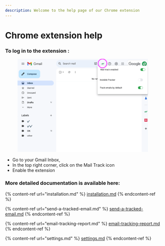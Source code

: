 ```yaml
---
description: Welcome to the help page of our Chrome extension
---
```


# Chrome extension help

### To log in to the extension :&#x20;

<figure><img src="../.gitbook/assets/onboarding.png" alt=""><figcaption></figcaption></figure>

* Go to your Gmail Inbox,
* In the top right corner, click on the Mail Track icon
* Enable the extension&#x20;

### More detailed documentation is available here:

{% content-ref url="installation.md" %}
[installation.md](installation.md)
{% endcontent-ref %}

{% content-ref url="send-a-tracked-email.md" %}
[send-a-tracked-email.md](send-a-tracked-email.md)
{% endcontent-ref %}

{% content-ref url="email-tracking-report.md" %}
[email-tracking-report.md](email-tracking-report.md)
{% endcontent-ref %}

{% content-ref url="settings.md" %}
[settings.md](settings.md)
{% endcontent-ref %}
